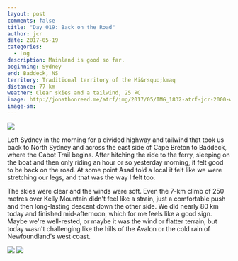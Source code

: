 ```yaml
---
layout: post
comments: false
title: "Day 019: Back on the Road"
author: jcr
date: 2017-05-19
categories:
  - Log
description: Mainland is good so far.
beginning: Sydney
end: Baddeck, NS
territory: Traditional territory of the Mi&rsquo;kmaq 
distance: 77 km
weather: Clear skies and a tailwind, 25 ºC
image: http://jonathonreed.me/atrf/img/2017/05/IMG_1832-atrf-jcr-2000-web.jpg
image-sm:
---
```


<img src="http://jonathonreed.me/atrf/img/2017/05/IMG_7967-atrf-ac-2000-web.jpg">

Left Sydney in the morning for a divided highway and tailwind that took us back to North Sydney and across the east side of Cape Breton to Baddeck, where the Cabot Trail begins. After hitching the ride to the ferry, sleeping on the boat and then only riding an hour or so yesterday morning, it felt good to be back on the road. At some point Asad told a local it felt like we were stretching our legs, and that was the way I felt too.

The skies were clear and the winds were soft. Even the 7-km climb of 250 metres over Kelly Mountain didn't feel like a strain, just a comfortable push and then long-lasting descent down the other side. We did nearly 80 km today and finished mid-afternoon, which for me feels like a good sign. Maybe we're well-rested, or maybe it was the wind or flatter terrain, but today wasn't challenging like the hills of the Avalon or the cold rain of Newfoundland's west coast.

<img src="http://jonathonreed.me/atrf/img/2017/05/IMG_7961-atrf-ac-2000-web.jpg">

<img src="http://jonathonreed.me/atrf/img/2017/05/IMG_7954-atrf-ac-2000-web.jpg">